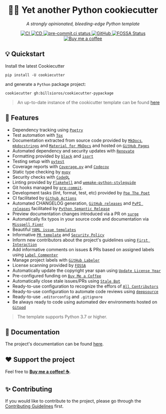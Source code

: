 <h1 align="center">🐍🍪 Yet another Python cookiecutter</h1>

<p align="center"><em>A strongly opinionated, bleeding-edge Python template</em></p>

<p align="center">
  <a href="https://github.com/billsioros/cookiecutter-pypackage/actions/workflows/ci.yml">
    <img
      src="https://github.com/billsioros/cookiecutter-pypackage/actions/workflows/ci.yml/badge.svg"
      alt="CI"
    />
  </a>
  <a href="https://github.com/billsioros/cookiecutter-pypackage/actions/workflows/cd.yml">
    <img
      src="https://github.com/billsioros/cookiecutter-pypackage/actions/workflows/cd.yml/badge.svg"
      alt="CD"
    />
  </a>
  <a href="https://results.pre-commit.ci/latest/github/billsioros/cookiecutter-pypackage/master">
    <img
      src="https://results.pre-commit.ci/badge/github/billsioros/cookiecutter-pypackage/master.svg"
      alt="pre-commit.ci status"
    />
  </a>
  <a href="https://opensource.org/licenses/MIT">
    <img
      src="https://img.shields.io/github/license/billsioros/cookiecutter-pypackage"
      alt="GitHub"
    />
  </a>
  <a href="https://app.fossa.com/projects/git%2Bgithub.com%2Fbillsioros%2Fcookiecutter-pypackage-instance?ref=badge_shield">
    <img
      src="https://app.fossa.com/api/projects/git%2Bgithub.com%2Fbillsioros%2Fcookiecutter-pypackage-instance.svg?type=shield"
      alt="FOSSA Status"
    />
  </a>
  <a href="https://www.buymeacoffee.com/billsioros">
    <img
      src="https://img.shields.io/badge/Buy%20me%20a-coffee-FFDD00.svg?style=flat&logo=buymeacoffee"
      alt="Buy me a coffee">
  </a>
</p>

## :bulb: Quickstart

Install the latest Cookiecutter

```
pip install -U cookiecutter
```

and generate a `Python` package project:

```
cookiecutter gh:billsioros/cookiecutter-pypackage
```

> An up-to-date instance of the cookicutter template can be found [here](https://github.com/billsioros/cookiecutter-pypackage-instance)

## :rocket: Features

* Dependency tracking using [`Poetry`](https://python-poetry.org/)
* Test automation with [`Tox`](https://github.com/tox-dev/tox)
* Documentation extracted from source code provided by [`MkDocs`](https://github.com/mkdocs/mkdocs/), [`mkdocstrings`](https://github.com/mkdocstrings/mkdocstrings/) and [`Material for MkDocs`](https://github.com/squidfunk/mkdocs-material) and hosted on [`GitHub Pages`](https://pages.github.com/)
* Automated dependency and security updates with [`Renovate`](https://renovate.whitesourcesoftware.com/)
* Formatting provided by [`black`](https://github.com/psf/black) and [`isort`](https://github.com/PyCQA/isort)
* Testing setup with [`pytest`](https://github.com/pytest-dev/pytest)
* Coverage reports with [`Coverage.py`](https://github.com/nedbat/coveragepy) and [`Codecov`](https://docs.codecov.com/docs)
* Static type checking by [`mypy`](https://github.com/python/mypy)
* Security checks with [`CodeQL`](https://github.com/github/codeql-action)
* Linting provided by [`Flakehell`](https://github.com/flakehell/flakehell) and [`wemake-python-styleguide`](https://github.com/wemake-services/wemake-python-styleguide)
* Git hooks managed by [`pre-commit`](https://pre-commit.com/).
* Development tasks (lint, format, test, etc) provided by [`Poe The Poet`](https://github.com/nat-n/poethepoet)
* CI facilitated by [`Github Actions`](https://github.com/features/actions)
* Automated CHANGELOG generation, [`GitHub releases`](https://docs.github.com/en/repositories/releasing-projects-on-github/managing-releases-in-a-repository) and [`PyPI releases`](https://pypi.org/) facilitated by [`Python Semantic Release`](https://github.com/relekang/python-semantic-release)
* Preview documentation changes introduced via a PR on [`surge`](https://surge.sh/)
* Automatically fix typos in your source code and documentation via [`Misspell Fixer`](https://github.com/sobolevn/misspell-fixer-action)
* Beautiful [`YAML issue templates`](https://docs.github.com/en/communities/using-templates-to-encourage-useful-issues-and-pull-requests/configuring-issue-templates-for-your-repository#creating-issue-forms)
* Informative [`PR template`](https://docs.github.com/en/communities/using-templates-to-encourage-useful-issues-and-pull-requests/creating-a-pull-request-template-for-your-repository) and [`Security Policy`](https://docs.github.com/en/code-security/getting-started/adding-a-security-policy-to-your-repository)
* Inform new contributors about the project's guidelines using [`First Interaction`](https://github.com/actions/first-interaction)
* Add informative comments on issues & PRs based on assigned labels using [`Label Commenter`](https://github.com/peaceiris/actions-label-commenter)
* Manage project labels with [`GitHub Labeler`](crazy-max/ghaction-github-labeler@v3.1.1)
* License scanning provided by [`FOSSA`](https://fossa.com/)
* Automatically update the copyright year span using [`Update License Year`](https://github.com/FantasticFiasco/action-update-license-year)
* Pre-configured funding on [`Buy Me a Coffee`](https://www.buymeacoffee.com/)
* Automatically close stale issues/PRs using [`Stale Bot`](https://github.com/apps/stale)
* Ready-to-use configuration to recognize the effors of [`All Contributors`](https://allcontributors.org/)
* Ready-to-use configuration to automate code reviews using [`deepsource`](https://deepsource.io/)
* Ready-to-use `.editorconfig` and `.gitignore`
* Be always ready to code using automated dev environments hosted on [`Gitpod`](https://www.gitpod.io/)

> The template supports Python 3.7 or higher.

## :book: Documentation

The project's documentation can be found [here](https://billsioros.github.io/cookiecutter-pypackage/).

## :heart: Support the project

Feel free to [**Buy me a coffee! ☕**](https://www.buymeacoffee.com/billsioros).

## :sparkles: Contributing

If you would like to contribute to the project, please go through the [Contributing Guidelines](https://billsioros.github.io/cookiecutter-pypackage/latest/CONTRIBUTING/) first.
